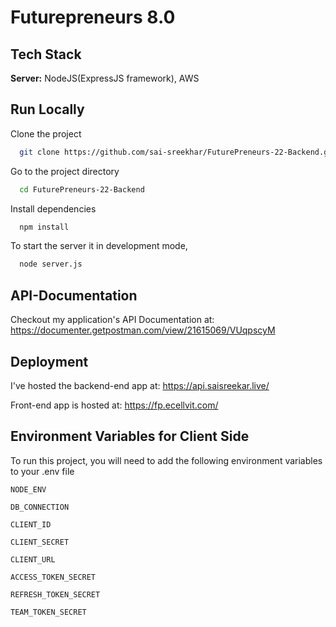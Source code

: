 # Futurepreneurs 8.0
## Tech Stack

**Server:** NodeJS(ExpressJS framework), AWS
## Run Locally

Clone the project

```bash
  git clone https://github.com/sai-sreekhar/FuturePreneurs-22-Backend.gitt
```

Go to the project directory

```bash
  cd FuturePreneurs-22-Backend
```

Install dependencies

```bash
  npm install
```

To start the server it in development mode,
```bash
  node server.js
```

## API-Documentation

Checkout my application's API Documentation at: https://documenter.getpostman.com/view/21615069/VUqpscyM
## Deployment

I've hosted the backend-end app at: 
https://api.saisreekar.live/

Front-end app is hosted at: https://fp.ecellvit.com/

## Environment Variables for Client Side

To run this project, you will need to add the following environment variables to your .env file

`NODE_ENV`

`DB_CONNECTION`

`CLIENT_ID`

`CLIENT_SECRET`

`CLIENT_URL`

`ACCESS_TOKEN_SECRET`

`REFRESH_TOKEN_SECRET`

`TEAM_TOKEN_SECRET`

